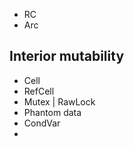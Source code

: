 - RC
- Arc

## Interior mutability 
- Cell
- RefCell 
- Mutex | RawLock 
- Phantom data 
- CondVar
- 